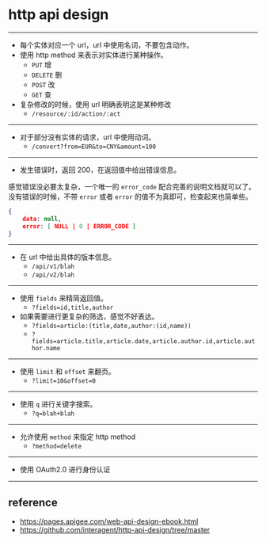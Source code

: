 # http api design

---

+ 每个实体对应一个 url，url 中使用名词，不要包含动作。
+ 使用 http method 来表示对实体进行某种操作。
    - `PUT` 增
    - `DELETE` 删
    - `POST` 改
    - `GET` 查
+ 复杂修改的时候，使用 url 明确表明这是某种修改
    - `/resource/:id/action/:act`

---

+ 对于部分没有实体的请求，url 中使用动词。
    - `/convert?from=EUR&to=CNY&amount=100`

---

+ 发生错误时，返回 200，在返回值中给出错误信息。

感觉错误没必要太复杂，一个唯一的 `error_code` 配合完善的说明文档就可以了。
没有错误的时候，不带 `error` 或者 `error` 的值不为真即可，检查起来也简单些。

```json
{
    data: null,
    error: [ NULL | 0 | ERROR_CODE ]
}
```

---

+ 在 url 中给出具体的版本信息。
    - `/api/v1/blah`
    - `/api/v2/blah`

---

+ 使用 `fields` 来精简返回值。
    - `?fields=id,title,author`
+ 如果需要进行更复杂的筛选，感觉不好表达。
    - `?fields=article:(title,date,author:(id,name))`
    - `?fields=article.title,article.date,article.author.id,article.author.name`

---

+ 使用 `limit` 和 `offset` 来翻页。
    - `?limit=10&offset=0`

---

+ 使用 `q` 进行关键字搜索。
    - `?q=blah+blah`

---

+ 允许使用 `method` 来指定 http method
    - `?method=delete`

---

+ 使用 OAuth2.0 进行身份认证

---

## reference

+ https://pages.apigee.com/web-api-design-ebook.html
+ https://github.com/interagent/http-api-design/tree/master
